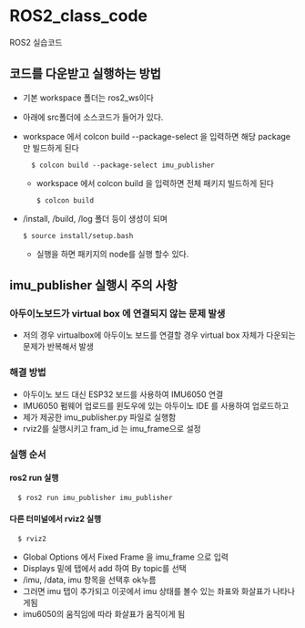 # ROS2_class_code
ROS2 실습코드 

## 코드를 다운받고 실행하는 방법
- 기본 workspace 폴더는 ros2_ws이다
- 아래에 src폴더에 소스코드가 들어가 있다.
- workspace 에서 colcon build --package-select <package-name>을 입력하면 해당 package만 빌드하게 된다

        $ colcon build --package-select imu_publisher

  - workspace 에서 colcon build 을 입력하면 전체 패키지 빌드하게 된다

        $ colcon build

- /install, /build, /log 폴더 등이 생성이 되며
  
      $ source install/setup.bash

  - 실행을 하면 패키지의 node를 실행 할수 있다.

## imu_publisher 실행시 주의 사항 
### 아두이노보드가 virtual box 에 연결되지 않는 문제 발생
  - 저의 경우 virtualbox에 아두이노 보드를 연결할 경우 virtual box 자체가 다운되는 문제가 반복해서 발생

  ### 해결 방법 
  - 아두이노 보드 대신 ESP32 보드를 사용하여 IMU6050 연결
  - IMU6050 펌웨어 업로드를 윈도우에 있는 아두이노 IDE 를 사용하여 업로드하고
  - 제가 제공한 imu_publisher.py 파일로 실행함
  - rviz2를 실행시키고 fram_id 는 imu_frame으로 설정

  ### 실행 순서
   #### ros2 run  실행
      $ ros2 run imu_publisher imu_publisher
    
   #### 다른 터미널에서 rviz2 실행
      $ rviz2
  
   - Global Options 에서 Fixed Frame 을 imu_frame 으로 입력
   - Displays 밑에 탭에서 add  하여   By topic를 선택
   - /imu, /data, imu 항목을 선택후 ok누름
   - 그러면 imu 탭이 추가되고 이곳에서 imu 상태를 볼수 있는 좌표와 화살표가 나타나게됨
   - imu6050의 움직임에 따라 화살표가 움직이게 됨

    

